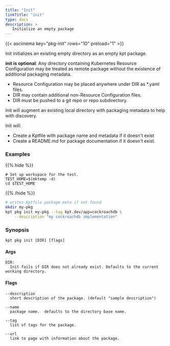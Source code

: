```yaml
---
title: "Init"
linkTitle: "init"
type: docs
description: >
   Initialize an empty package
---
```

<!--mdtogo:Short
    Initialize an empty package
-->

{{< asciinema key="pkg-init" rows="10" preload="1" >}}

Init initializes an existing empty directory as an empty kpt package.

**init is optional**: Any directory containing Kubernetes Resource
Configuration may be treated as remote package without the existence of
additional packaging metadata.

* Resource Configuration may be placed anywhere under DIR as *.yaml files.
* DIR may contain additional non-Resource Configuration files.
* DIR must be pushed to a git repo or repo subdirectory.

Init will augment an existing local directory with packaging metadata to help
with discovery.

Init will:

* Create a Kptfile with package name and metadata if it doesn't exist
* Create a README.md for package documentation if it doesn't exist.

### Examples

{{% hide %}}

<!-- @makeWorkplace @verifyExamples-->
```
# Set up workspace for the test.
TEST_HOME=$(mktemp -d)
cd $TEST_HOME
```

{{% /hide %}}

<!--mdtogo:Examples-->

<!-- @pkgInit @verifyStaleExamples-->
```sh
# writes Kptfile package meta if not found
mkdir my-pkg
kpt pkg init my-pkg --tag kpt.dev/app=cockroachdb \
    --description "my cockroachdb implementation"
```
<!--mdtogo-->

### Synopsis
<!--mdtogo:Long-->
```
kpt pkg init [DIR] [flags]
```

#### Args

```
DIR:
  Init fails if DIR does not already exist. Defaults to the current working directory.
```

#### Flags

```
--description
  short description of the package. (default "sample description")

--name
  package name.  defaults to the directory base name.

--tag
  list of tags for the package.

--url
  link to page with information about the package.
```
<!--mdtogo-->
